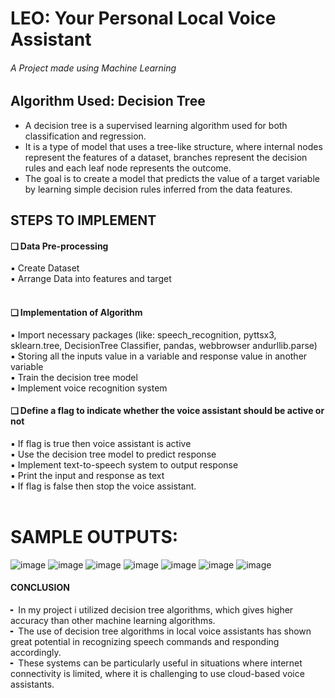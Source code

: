 # LEO: Your Personal Local Voice Assistant
###### A Project made using Machine Learning<br>

## Algorithm Used: Decision Tree
- A decision tree is a supervised learning algorithm used for both classification and regression.<br>
- It is a type of model that uses a tree-like structure, where internal nodes represent the features of a dataset, branches represent the decision rules and each leaf node represents the outcome.<br>
- The goal is to create a model that predicts the value of a target variable by learning simple decision rules inferred from the data features.

## STEPS TO IMPLEMENT
#### ❑ Data Pre-processing  
▪ Create Dataset  
▪ Arrange Data into features and target <br><br>
#### ❑ Implementation of Algorithm
▪ Import necessary packages (like: speech_recognition, pyttsx3, sklearn.tree, DecisionTree Classifier, pandas, webbrowser andurllib.parse)  
▪ Storing all the inputs value in a variable and response value in another variable  
▪ Train the decision tree model  
▪ Implement voice recognition system  
#### ❑ Define a flag to indicate whether the voice assistant should be active or not  
▪ If flag is true then voice assistant is active  
▪ Use the decision tree model to predict response  
▪ Implement text-to-speech system to output response  
▪ Print the input and response as text  
▪ If flag is false then stop the voice assistant.<br><br>
# SAMPLE OUTPUTS:
![image](https://github.com/Dibya1771/Local-Voice-Assistant/assets/108383867/64ecb9ee-f41d-4dfe-80a3-dc058ee6df57)
![image](https://github.com/Dibya1771/Local-Voice-Assistant/assets/108383867/89a6ec9c-9024-477a-b6c3-43b0a8fcc546)
![image](https://github.com/Dibya1771/Local-Voice-Assistant/assets/108383867/1b9dcbd5-da7f-4bc7-b810-c6cc542e9ed9)
![image](https://github.com/Dibya1771/Local-Voice-Assistant/assets/108383867/0b2a90f7-eb9d-4777-9fea-2a2dd1b26ce0)
![image](https://github.com/Dibya1771/Local-Voice-Assistant/assets/108383867/3a2dde9b-1bce-4f15-9759-9dcce1764eb3)
![image](https://github.com/Dibya1771/Local-Voice-Assistant/assets/108383867/b20cf09e-9777-4f63-8837-ed287a13af1f)
![image](https://github.com/Dibya1771/Local-Voice-Assistant/assets/108383867/f9609ba7-ca6a-4f17-b98c-39cdf5591851)

#### CONCLUSION
╸ In my project i utilized decision tree algorithms, which gives higher accuracy than other machine learning algorithms.  
╸ The use of decision tree algorithms in local voice assistants has shown great potential in recognizing speech commands and responding accordingly.  
╸ These systems can be particularly useful in situations where internet connectivity is limited, where it is challenging to use cloud-based voice assistants.



